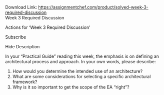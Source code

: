 Download Link: https://assignmentchef.com/product/solved-week-3-required-discussion
<br>
Week 3 Required Discussion

Actions for ‘Week 3 Required Discussion’

Subscribe

Hide Description




In your “Practical Guide” reading this week, the emphasis is on defining an architectural process and approach. In your own words, please describe:

<ol>

 <li>How would you determine the intended use of an architecture?</li>

 <li>What are some considerations for selecting a specific architectural framework?</li>

 <li>Why is it so important to get the scope of the EA “right”?</li>

</ol>